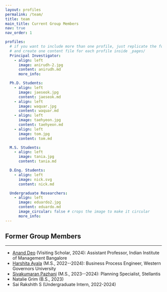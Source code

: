 ```yaml
---
layout: profiles
permalink: /team/
title: team
main_title: Current Group Members
nav: true
nav_order: 1

profiles:
  # if you want to include more than one profile, just replicate the following block
  # and create one content file for each profile inside _pages/
  Principal Investigator:
    - align: left
      image: anirudh-2.jpg
      content: anirudh.md
      more_info:

  Ph.D. Students:
    - align: left
      image: jaeseok.jpg
      content: jaeseok.md
    - align: left
      image: waquar.jpg
      content: waquar.md
    - align: left
      image: taehyeon.jpg
      content: taehyeon.md
    - align: left
      image: tom.jpg
      content: tom.md

  M.S. Students:
    - align: left
      image: tania.jpg
      content: tania.md

  D.Eng. Students:
    - align: left
      image: nick.svg
      content: nick.md

  Undergraduate Researchers:
    - align: left
      image: eduardo2.jpg
      content: eduardo.md
      image_circular: false # crops the image to make it circular
      more_info:
---
```


## Former Group Members

<hr>

- [Anand Deo](https://sites.google.com/view/anands-webpage/home) (Visiting Scholar, 2024): Assistant Professor, Indian Institute of Management Bangalore
- [Harshita Ayala](https://www.linkedin.com/in/harshita-ayala-1a8755170) (M.S., 2022--2024): Business Process Engineer, Western Governors University
- [Sivakumaran Pazhani](https://in.linkedin.com/in/sivakumaran-pazhani) (M.S., 2023--2024): Planning Specialist, Stellantis
- Natalie Grim (B.S., 2023)
- Sai Rakshith S (Undergraduate Intern, 2022-2024)
